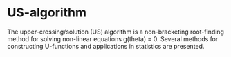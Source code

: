# US-algorithm
The upper-crossing/solution (US) algorithm is a non-bracketing root-finding method for solving non-linear equations g(theta) = 0. Several methods for constructing U-functions and applications in statistics are presented.
